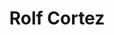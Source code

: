 ---
layout: autor
title: Rolf Cortez
posicion: 
generosAutor: Romance
paisAutor: Perú
imagenAutor:
---